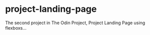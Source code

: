 # project-landing-page
The second project in The Odin Project, Project Landing Page using flexboxs...

